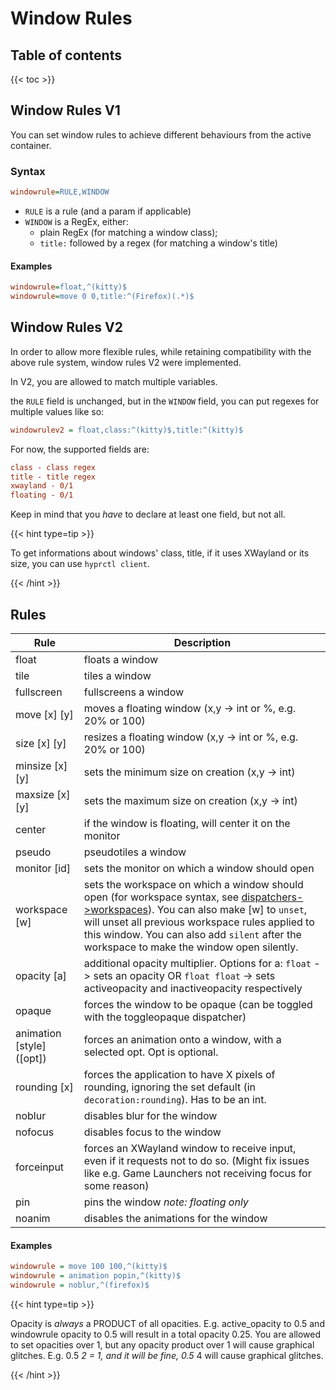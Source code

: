 # Window Rules

## Table of contents

{{< toc >}}

## Window Rules V1

You can set window rules to achieve different behaviours from the active container.

### Syntax

```ini
windowrule=RULE,WINDOW
```

- `RULE` is a rule (and a param if applicable)
- `WINDOW` is a RegEx, either:
    - plain RegEx (for matching a window class);
    - `title:` followed by a regex (for matching a window's title)

#### Examples

```ini
windowrule=float,^(kitty)$
windowrule=move 0 0,title:^(Firefox)(.*)$
```

## Window Rules V2

In order to allow more flexible rules, while retaining compatibility with the above
rule system, window rules V2 were implemented.

In V2, you are allowed to match multiple variables.

the `RULE` field is unchanged, but in the `WINDOW` field, you can put regexes for multiple values like so:

```ini
windowrulev2 = float,class:^(kitty)$,title:^(kitty)$
```

For now, the supported fields are:

```ini
class - class regex
title - title regex
xwayland - 0/1
floating - 0/1
```

Keep in mind that you *have* to declare at least one field, but not all.

{{< hint type=tip >}}

To get informations about windows' class, title, if it uses XWayland or its size, you can use `hyprctl client`.

{{< /hint >}}

## Rules

| Rule                          | Description                                                                                                                                                                                                                                                                                                            |
| ----------------------------- | ---------------------------------------------------------------------------------------------------------------------------------------------------------------------------------------------------------------------------------------------------------------------------------------------------------------------- |
| float                         | floats a window                                                                                                                                                                                                                                                                                                        |
| tile                          | tiles a window                                                                                                                                                                                                                                                                                                         |
| fullscreen                    | fullscreens a window                                                                                                                                                                                                                                                                                                   |
| move \[x\] \[y\]              | moves a floating window (x,y -> int or %, e.g. 20% or 100)                                                                                                                                                                                                                                                             |
| size \[x\] \[y\]              | resizes a floating window (x,y -> int or %, e.g. 20% or 100)                                                                                                                                                                                                                                                           |
| minsize \[x\] \[y\]           | sets the minimum size on creation (x,y -> int)                                                                                                                                                                                                                                                                         |
| maxsize \[x\] \[y\]           | sets the maximum size on creation (x,y -> int)                                                                                                                                                                                                                                                                         |
| center                        | if the window is floating, will center it on the monitor                                                                                                                                                                                                                                                               |
| pseudo                        | pseudotiles a window                                                                                                                                                                                                                                                                                                   |
| monitor \[id\]                | sets the monitor on which a window should open                                                                                                                                                                                                                                                                         |
| workspace \[w\]               | sets the workspace on which a window should open (for workspace syntax, see [dispatchers->workspaces](../Dispatchers#workspaces)). You can also make \[w\] to `unset`, will unset all previous workspace rules applied to this window. You can also add `silent` after the workspace to make the window open silently. |
| opacity \[a\]                 | additional opacity multiplier. Options for a: `float` -> sets an opacity OR `float float` -> sets activeopacity and inactiveopacity respectively                                                                                                                                                                       |
| opaque                        | forces the window to be opaque (can be toggled with the toggleopaque dispatcher)                                                                                                                                                                                                                                       |
| animation \[style\] (\[opt\]) | forces an animation onto a window, with a selected opt. Opt is optional.                                                                                                                                                                                                                                               |
| rounding \[x\]                | forces the application to have X pixels of rounding, ignoring the set default (in `decoration:rounding`). Has to be an int.                                                                                                                                                                                            |
| noblur                        | disables blur for the window                                                                                                                                                                                                                                                                                           |
| nofocus                       | disables focus to the window                                                                                                                                                                                                                                                                                           |
| forceinput                    | forces an XWayland window to receive input, even if it requests not to do so. (Might fix issues like e.g. Game Launchers not receiving focus for some reason)                                                                                                                                                          |
| pin                           | pins the window _note: floating only_                                                                                                                                                                                                                                                                                  |
| noanim                        | disables the animations for the window                                                                                                                                                                                                                                                                                 |

#### Examples

```ini
windowrule = move 100 100,^(kitty)$
windowrule = animation popin,^(kitty)$
windowrule = noblur,^(firefox)$
```

{{< hint type=tip >}}

Opacity is _always_ a PRODUCT of all opacities. E.g. active_opacity to
0.5 and windowrule opacity to 0.5 will result in a total opacity 0.25. You are
allowed to set opacities over 1, but any opacity product over 1 will cause
graphical glitches. E.g. 0.5 _2 = 1, and it will be fine, 0.5_ 4 will cause
graphical glitches.

{{< /hint >}}
